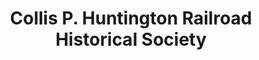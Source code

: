 ---
layout: repo
title: "Collis P. Huntington Railroad Historical Society"
id: 3657
permalink: repos/3657/
---